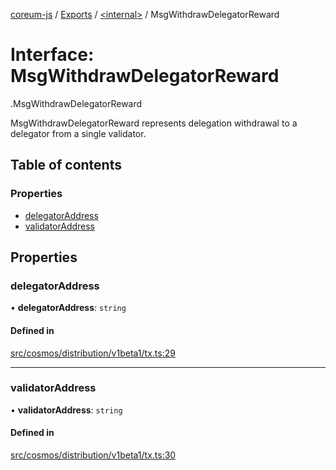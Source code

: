 [coreum-js](../README.md) / [Exports](../modules.md) / [<internal\>](../modules/internal_.md) / MsgWithdrawDelegatorReward

# Interface: MsgWithdrawDelegatorReward

[<internal>](../modules/internal_.md).MsgWithdrawDelegatorReward

MsgWithdrawDelegatorReward represents delegation withdrawal to a delegator
from a single validator.

## Table of contents

### Properties

- [delegatorAddress](internal_.MsgWithdrawDelegatorReward.md#delegatoraddress)
- [validatorAddress](internal_.MsgWithdrawDelegatorReward.md#validatoraddress)

## Properties

### delegatorAddress

• **delegatorAddress**: `string`

#### Defined in

[src/cosmos/distribution/v1beta1/tx.ts:29](https://github.com/CooperFoundation/coreum-js/blob/f8fbe50/src/cosmos/distribution/v1beta1/tx.ts#L29)

___

### validatorAddress

• **validatorAddress**: `string`

#### Defined in

[src/cosmos/distribution/v1beta1/tx.ts:30](https://github.com/CooperFoundation/coreum-js/blob/f8fbe50/src/cosmos/distribution/v1beta1/tx.ts#L30)
